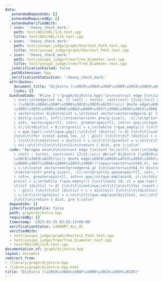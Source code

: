 ```yaml
---
data:
  _extendedDependsOn: []
  _extendedRequiredBy: []
  _extendedVerifiedWith:
  - icon: ':heavy_check_mark:'
    path: test/AOJ/GRL/1/A.test.cpp
    title: test/AOJ/GRL/1/A.test.cpp
  - icon: ':heavy_check_mark:'
    path: test/yosupo_judge/graph/Shortest_Path.test.cpp
    title: test/yosupo_judge/graph/Shortest_Path.test.cpp
  - icon: ':heavy_check_mark:'
    path: test/yosupo_judge/tree/Tree_Diameter.test.cpp
    title: test/yosupo_judge/tree/Tree_Diameter.test.cpp
  _isVerificationFailed: false
  _pathExtension: hpp
  _verificationStatusIcon: ':heavy_check_mark:'
  attributes:
    document_title: "Dijkstra (\u30C0\u30A4\u30AF\u30B9\u30C8\u30E9\u6CD5)"
    links: []
  bundledCode: "#line 2 \"graph/dijkstra.hpp\"\n\n\nstruct edge {\n\tint to;\n\tll\
    \ cost;\n\tedge(int to, ll cost) : to(to), cost(cost) {}\n};\n/// @brief Dijkstra\
    \ (\u30C0\u30A4\u30AF\u30B9\u30C8\u30E9\u6CD5)\n/// @note edge\u69CB\u9020\u4F53\
    \u3092\u3055\u3089\u306B\u5BA3\u8A00\u3057\u306A\u3044\u3053\u3068!!!\npair<vector<uint64_t>,\
    \ vector<int>> dijkstra(int s,\n\tconst vector<vector<edge>>& g) {\n\tvector<uint64_t>\
    \ dist(g.size(), infl);\n\tvector<int> pre(g.size(), -1);\n\tpriority_queue<pair<ll,\
    \ int>, vector<pair<ll, int>>, greater<pair<ll, int>>> que;\n\tque.emplace(0,\
    \ s);\n\tdist[s] = 0;\n\tpre[s] = s;\n\twhile (!que.empty()) {\n\t\tauto [d, v]\
    \ = que.top();\n\t\tque.pop();\n\t\tif (dist[v] != d) {\n\t\t\tcontinue;\n\t\t\
    }\n\n\t\tfor (const auto& [nv, c] : g[v]) {\n\t\t\tif (dist[v] + c < dist[nv])\
    \ {\n\t\t\t\tdist[nv] = dist[v] + c;\n\t\t\t\tpre[nv] = v;\n\t\t\t\tque.emplace(dist[nv],\
    \ nv);\n\t\t\t}\n\t\t}\n\t}\n\treturn { dist, pre };\n}\n"
  code: "#pragma once\n\n\nstruct edge {\n\tint to;\n\tll cost;\n\tedge(int to, ll\
    \ cost) : to(to), cost(cost) {}\n};\n/// @brief Dijkstra (\u30C0\u30A4\u30AF\u30B9\
    \u30C8\u30E9\u6CD5)\n/// @note edge\u69CB\u9020\u4F53\u3092\u3055\u3089\u306B\u5BA3\
    \u8A00\u3057\u306A\u3044\u3053\u3068!!!\npair<vector<uint64_t>, vector<int>> dijkstra(int\
    \ s,\n\tconst vector<vector<edge>>& g) {\n\tvector<uint64_t> dist(g.size(), infl);\n\
    \tvector<int> pre(g.size(), -1);\n\tpriority_queue<pair<ll, int>, vector<pair<ll,\
    \ int>>, greater<pair<ll, int>>> que;\n\tque.emplace(0, s);\n\tdist[s] = 0;\n\t\
    pre[s] = s;\n\twhile (!que.empty()) {\n\t\tauto [d, v] = que.top();\n\t\tque.pop();\n\
    \t\tif (dist[v] != d) {\n\t\t\tcontinue;\n\t\t}\n\n\t\tfor (const auto& [nv, c]\
    \ : g[v]) {\n\t\t\tif (dist[v] + c < dist[nv]) {\n\t\t\t\tdist[nv] = dist[v] +\
    \ c;\n\t\t\t\tpre[nv] = v;\n\t\t\t\tque.emplace(dist[nv], nv);\n\t\t\t}\n\t\t\
    }\n\t}\n\treturn { dist, pre };\n}\n"
  dependsOn: []
  isVerificationFile: false
  path: graph/dijkstra.hpp
  requiredBy: []
  timestamp: '2023-03-25 02:02:12+09:00'
  verificationStatus: LIBRARY_ALL_AC
  verifiedWith:
  - test/yosupo_judge/graph/Shortest_Path.test.cpp
  - test/yosupo_judge/tree/Tree_Diameter.test.cpp
  - test/AOJ/GRL/1/A.test.cpp
documentation_of: graph/dijkstra.hpp
layout: document
redirect_from:
- /library/graph/dijkstra.hpp
- /library/graph/dijkstra.hpp.html
title: "Dijkstra (\u30C0\u30A4\u30AF\u30B9\u30C8\u30E9\u6CD5)"
---
```

